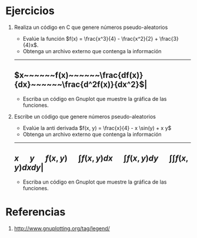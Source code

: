 # Ejercicios

1. Realiza un código en C que genere números pseudo-aleatorios 
	- Evalúe la función $`f(x) = \frac{x^3}{4} - \frac{x^2}{2} + \frac{3}{4}x`$.
	- Obtenga un archivo externo que contenga la información

	-------------------------------------------------
	$`x~~~~~~f(x)~~~~~~\frac{df(x)}{dx}~~~~~~\frac{d^2f(x)}{dx^2}`$|
	-------------------------------------------------

	- Escriba un código en Gnuplot que muestre la gráfica de las funciones.
2. Escribe un código que genere números pseudo-aleatorios
	- Evalúe la anti derivada $`f(x, y) = \frac{x}{4} - x \sin(y) + x y`$
	- Obtenga un archivo externo que contenga la información

	-------------------------------------------------------------------------
	$`x~~~~~~y~~~~~~f(x, y)~~~~~~\int f(x,y)dx~~~~~~\int f(x,y)dy~~~~~~\int\int f(x,y) dx dy`$|
	-------------------------------------------------------------------------

	- Escriba un código en Gnuplot que muestre la gráfica de las funciones.


# Referencias

1. http://www.gnuplotting.org/tag/legend/
